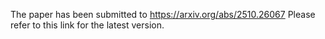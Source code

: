 The paper has been submitted to https://arxiv.org/abs/2510.26067
Please refer to this link for the latest version.
